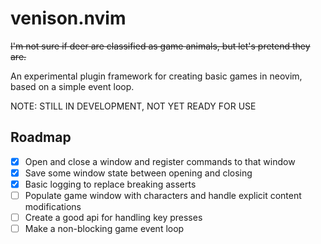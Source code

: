 # venison.nvim

~~I'm not sure if deer are classified as game animals, but let's pretend they are.~~

An experimental plugin framework for creating basic games in neovim, based on a simple event loop.

NOTE: STILL IN DEVELOPMENT, NOT YET READY FOR USE

## Roadmap
- [x] Open and close a window and register commands to that window
- [x] Save some window state between opening and closing
- [x] Basic logging to replace breaking asserts
- [ ] Populate game window with characters and handle explicit content modifications
- [ ] Create a good api for handling key presses
- [ ] Make a non-blocking game event loop
